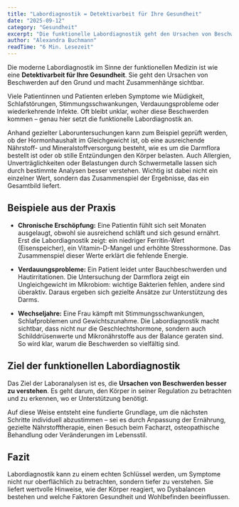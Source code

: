```yaml
---
title: "Labordiagnostik = Detektivarbeit für Ihre Gesundheit"  
date: "2025-09-12"  
category: "Gesundheit"  
excerpt: "Die funktionelle Labordiagnostik geht den Ursachen von Beschwerden auf den Grund und zeigt Zusammenhänge auf, die im Alltag oft verborgen bleiben."  
author: "Alexandra Buchmann"  
readTime: "6 Min. Lesezeit"  
---
```

Die moderne Labordiagnostik im Sinne der funktionellen Medizin ist wie eine **Detektivarbeit für Ihre Gesundheit**. Sie geht den Ursachen von Beschwerden auf den Grund und macht Zusammenhänge sichtbar.  

Viele Patientinnen und Patienten erleben Symptome wie Müdigkeit, Schlafstörungen, Stimmungsschwankungen, Verdauungsprobleme oder wiederkehrende Infekte. Oft bleibt unklar, woher diese Beschwerden kommen – genau hier setzt die funktionelle Labordiagnostik an.  

Anhand gezielter Laboruntersuchungen kann zum Beispiel geprüft werden, ob der Hormonhaushalt im Gleichgewicht ist, ob eine ausreichende Nährstoff- und Mineralstoffversorgung besteht, wie es um die Darmflora bestellt ist oder ob stille Entzündungen den Körper belasten. Auch Allergien, Unverträglichkeiten oder Belastungen durch Schwermetalle lassen sich durch bestimmte Analysen besser verstehen. Wichtig ist dabei nicht ein einzelner Wert, sondern das Zusammenspiel der Ergebnisse, das ein Gesamtbild liefert.  

## Beispiele aus der Praxis

- **Chronische Erschöpfung:** Eine Patientin fühlt sich seit Monaten ausgelaugt, obwohl sie ausreichend schläft und sich gesund ernährt. Erst die Labordiagnostik zeigt: ein niedriger Ferritin-Wert (Eisenspeicher), ein Vitamin-D-Mangel und erhöhte Stresshormone. Das Zusammenspiel dieser Werte erklärt die fehlende Energie.  

- **Verdauungsprobleme:** Ein Patient leidet unter Bauchbeschwerden und Hautirritationen. Die Untersuchung der Darmflora zeigt ein Ungleichgewicht im Mikrobiom: wichtige Bakterien fehlen, andere sind überaktiv. Daraus ergeben sich gezielte Ansätze zur Unterstützung des Darms.  

- **Wechseljahre:** Eine Frau kämpft mit Stimmungsschwankungen, Schlafproblemen und Gewichtszunahme. Die Labordiagnostik macht sichtbar, dass nicht nur die Geschlechtshormone, sondern auch Schilddrüsenwerte und Mikronährstoffe aus der Balance geraten sind. So wird klar, warum die Beschwerden so vielfältig sind.  

## Ziel der funktionellen Labordiagnostik  

Das Ziel der Laboranalysen ist es, die **Ursachen von Beschwerden besser zu verstehen**. Es geht darum, den Körper in seiner Regulation zu betrachten und zu erkennen, wo er Unterstützung benötigt.  

Auf diese Weise entsteht eine fundierte Grundlage, um die nächsten Schritte individuell abzustimmen – sei es durch Anpassung der Ernährung, gezielte Nährstofftherapie, einen Besuch beim Facharzt, osteopathische Behandlung oder Veränderungen im Lebensstil.  

## Fazit  

Labordiagnostik kann zu einem echten Schlüssel werden, um Symptome nicht nur oberflächlich zu betrachten, sondern tiefer zu verstehen. Sie liefert wertvolle Hinweise, wie der Körper reagiert, wo Dysbalancen bestehen und welche Faktoren Gesundheit und Wohlbefinden beeinflussen.  